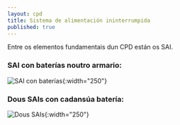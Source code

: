 ```yaml
---
layout: cpd
title: Sistema de alimentación ininterrumpida
published: true
---
```


Entre os elementos fundamentais dun CPD están os SAI.

### SAI con baterías noutro armario:

![SAI con baterías ]({{site.baseurl}}/fotos/SAI-1.jpg){:width="250"}

### Dous SAIs con cadansúa batería:

![ Dous SAIs ]({{site.baseurl}}/fotos/SAI-2.jpg){:width="250"}

 

